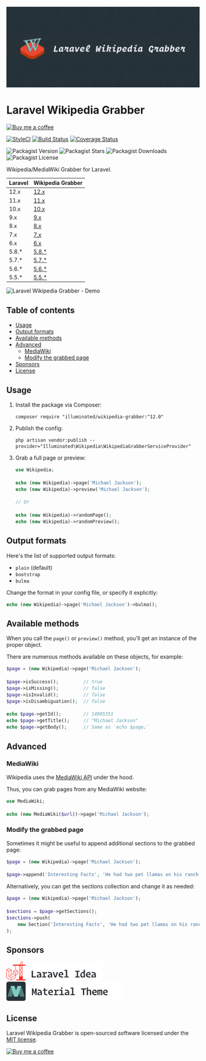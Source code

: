 ![Wikipedia/MediaWiki Grabber for Laravel](art/1380x575-optimized.jpg)

# Laravel Wikipedia Grabber

[<img src="https://user-images.githubusercontent.com/1286821/181085373-12eee197-187a-4438-90fe-571ac6d68900.png" alt="Buy me a coffee" width="200" />](https://buymeacoffee.com/dmitry.ivanov)

[![StyleCI](https://github.styleci.io/repos/117998599/shield?branch=12.x&style=flat)](https://github.styleci.io/repos/117998599?branch=12.x)
[![Build Status](https://img.shields.io/github/actions/workflow/status/dmitry-ivanov/laravel-wikipedia-grabber/tests.yml?branch=12.x)](https://github.com/dmitry-ivanov/laravel-wikipedia-grabber/actions?query=workflow%3Atests+branch%3A12.x)
[![Coverage Status](https://img.shields.io/codecov/c/github/dmitry-ivanov/laravel-wikipedia-grabber/12.x)](https://app.codecov.io/gh/dmitry-ivanov/laravel-wikipedia-grabber/tree/12.x)

![Packagist Version](https://img.shields.io/packagist/v/illuminated/wikipedia-grabber)
![Packagist Stars](https://img.shields.io/packagist/stars/illuminated/wikipedia-grabber)
![Packagist Downloads](https://img.shields.io/packagist/dt/illuminated/wikipedia-grabber)
![Packagist License](https://img.shields.io/packagist/l/illuminated/wikipedia-grabber)

Wikipedia/MediaWiki Grabber for Laravel.

| Laravel | Wikipedia Grabber                                                            |
|---------|------------------------------------------------------------------------------|
| 12.x    | [12.x](https://github.com/dmitry-ivanov/laravel-wikipedia-grabber/tree/12.x) |
| 11.x    | [11.x](https://github.com/dmitry-ivanov/laravel-wikipedia-grabber/tree/11.x) |
| 10.x    | [10.x](https://github.com/dmitry-ivanov/laravel-wikipedia-grabber/tree/10.x) |
| 9.x     | [9.x](https://github.com/dmitry-ivanov/laravel-wikipedia-grabber/tree/9.x)   |
| 8.x     | [8.x](https://github.com/dmitry-ivanov/laravel-wikipedia-grabber/tree/8.x)   |
| 7.x     | [7.x](https://github.com/dmitry-ivanov/laravel-wikipedia-grabber/tree/7.x)   |
| 6.x     | [6.x](https://github.com/dmitry-ivanov/laravel-wikipedia-grabber/tree/6.x)   |
| 5.8.*   | [5.8.*](https://github.com/dmitry-ivanov/laravel-wikipedia-grabber/tree/5.8) |
| 5.7.*   | [5.7.*](https://github.com/dmitry-ivanov/laravel-wikipedia-grabber/tree/5.7) |
| 5.6.*   | [5.6.*](https://github.com/dmitry-ivanov/laravel-wikipedia-grabber/tree/5.6) |
| 5.5.*   | [5.5.*](https://github.com/dmitry-ivanov/laravel-wikipedia-grabber/tree/5.5) |

![Laravel Wikipedia Grabber - Demo](doc/img/demo.gif)

## Table of contents

- [Usage](#usage)
- [Output formats](#output-formats)
- [Available methods](#available-methods)
- [Advanced](#advanced)
  - [MediaWiki](#mediawiki)
  - [Modify the grabbed page](#modify-the-grabbed-page)
- [Sponsors](#sponsors)
- [License](#license)

## Usage

1. Install the package via Composer:

    ```shell script
    composer require "illuminated/wikipedia-grabber:^12.0"
    ```

2. Publish the config:

    ```shell script
    php artisan vendor:publish --provider="Illuminated\Wikipedia\WikipediaGrabberServiceProvider"
    ```

3. Grab a full page or preview:

    ```php
    use Wikipedia;

    echo (new Wikipedia)->page('Michael Jackson');
    echo (new Wikipedia)->preview('Michael Jackson');

    // Or

    echo (new Wikipedia)->randomPage();
    echo (new Wikipedia)->randomPreview();
    ```

## Output formats

Here's the list of supported output formats:

- `plain` (default)
- `bootstrap`
- `bulma`

Change the format in your config file, or specify it explicitly:

```php
echo (new Wikipedia)->page('Michael Jackson')->bulma();
```

## Available methods

When you call the `page()` or `preview()` method, you'll get an instance of the proper object.

There are numerous methods available on these objects, for example:

```php
$page = (new Wikipedia)->page('Michael Jackson');

$page->isSuccess();         // true
$page->isMissing();         // false
$page->isInvalid();         // false
$page->isDisambiguation();  // false

echo $page->getId();        // 14995351
echo $page->getTitle();     // "Michael Jackson"
echo $page->getBody();      // Same as `echo $page;`
```

## Advanced

### MediaWiki

Wikipedia uses the [MediaWiki API](https://mediawiki.org/wiki/API:Main_page) under the hood.

Thus, you can grab pages from any MediaWiki website:

```php
use MediaWiki;

echo (new MediaWiki($url))->page('Michael Jackson');
```

### Modify the grabbed page

Sometimes it might be useful to append additional sections to the grabbed page:

```php
$page = (new Wikipedia)->page('Michael Jackson');

$page->append('Interesting Facts', 'He had two pet llamas on his ranch called Lola and Louis.');
```

Alternatively, you can get the sections collection and change it as needed:

```php
$page = (new Wikipedia)->page('Michael Jackson');

$sections = $page->getSections();
$sections->push(
    new Section('Interesting Facts', 'He had two pet llamas on his ranch called Lola and Louis.', $level = 2)
);
```

## Sponsors

[![Laravel Idea](art/sponsor-laravel-idea.png)](https://laravel-idea.com)<br>
[![Material Theme UI Plugin](art/sponsor-material-theme.png)](https://material-theme.com)<br>

## License

Laravel Wikipedia Grabber is open-sourced software licensed under the [MIT license](LICENSE.md).

[<img src="https://user-images.githubusercontent.com/1286821/181085373-12eee197-187a-4438-90fe-571ac6d68900.png" alt="Buy me a coffee" width="200" />](https://buymeacoffee.com/dmitry.ivanov)&nbsp;
